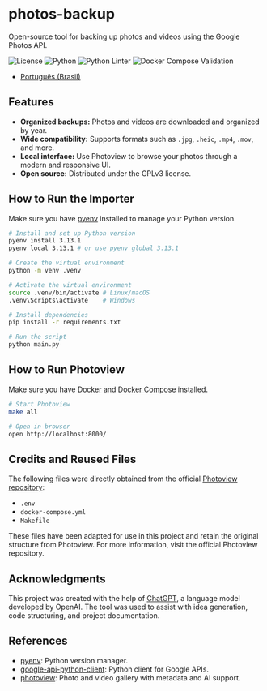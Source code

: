 # photos-backup

Open-source tool for backing up photos and videos using the Google Photos API.

![License](https://img.shields.io/badge/license-GPLv3-blue)
![Python](https://img.shields.io/badge/python-3.13.1-blue)
![Python Linter](https://github.com/guilhermevini/photos-backup/actions/workflows/python-linter.yml/badge.svg)
![Docker Compose Validation](https://github.com/guilhermevini/photos-backup/actions/workflows/docker-compose-validation.yml/badge.svg)

- [Português (Brasil)](README.pt-br.md)

## Features

- **Organized backups:** Photos and videos are downloaded and organized by year.
- **Wide compatibility:** Supports formats such as `.jpg`, `.heic`, `.mp4`, `.mov`, and more.
- **Local interface:** Use Photoview to browse your photos through a modern and responsive UI.
- **Open source:** Distributed under the GPLv3 license.

## How to Run the Importer

Make sure you have [pyenv](https://github.com/pyenv/pyenv) installed to manage your Python version.

```bash
# Install and set up Python version
pyenv install 3.13.1
pyenv local 3.13.1 # or use pyenv global 3.13.1

# Create the virtual environment
python -m venv .venv

# Activate the virtual environment
source .venv/bin/activate # Linux/macOS
.venv\Scripts\activate    # Windows

# Install dependencies
pip install -r requirements.txt

# Run the script
python main.py
```

## How to Run Photoview

Make sure you have [Docker](https://www.docker.com/) and [Docker Compose](https://docs.docker.com/compose/install/) installed.

```bash
# Start Photoview
make all

# Open in browser
open http://localhost:8000/
```

## Credits and Reused Files

The following files were directly obtained from the official [Photoview repository](https://github.com/photoview/photoview):

- `.env`
- `docker-compose.yml`
- `Makefile`

These files have been adapted for use in this project and retain the original structure from Photoview. For more information, visit the official Photoview repository.

## Acknowledgments

This project was created with the help of [ChatGPT](https://openai.com/chatgpt), a language model developed by OpenAI. The tool was used to assist with idea generation, code structuring, and project documentation.

## References

- [pyenv](https://github.com/pyenv/pyenv): Python version manager.
- [google-api-python-client](https://github.com/googleapis/google-api-python-client): Python client for Google APIs.
- [photoview](https://github.com/photoview/photoview): Photo and video gallery with metadata and AI support.

